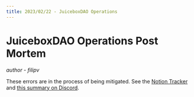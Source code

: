 ```yaml
---
title: 2023/02/22 - JuiceboxDAO Operations
---
```


# JuiceboxDAO Operations Post Mortem

*author - filipv*

These errors are in the process of being mitigated. See the [Notion Tracker](https://juicebox.notion.site/Bookkeeping-Mistake-Fixes-63202c33bb784d2fac645559cf17b84a) and [this summary on Discord](https://discord.com/channels/775859454780244028/915334655144787998/1078077687240863804).
